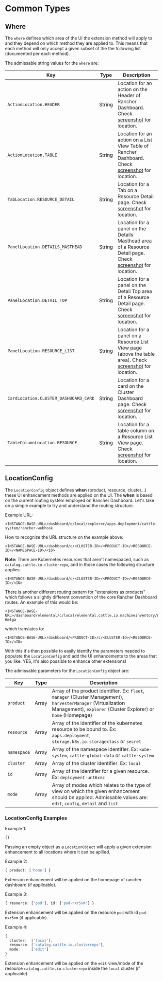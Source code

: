 # Common Types

## Where

The `where` defines which area of the UI the extension method will apply to and they depend on which method they are applied to. This means that each method will only accept a given subset of the the following list (documented per each method).

The admissable string values for the `where` are:

| Key | Type | Description |
|---|---|---|
|`ActionLocation.HEADER`| String | Location for an action on the Header of Rancher Dashboard. Check [screenshot](extension-api-methods/add-action/#actionlocationheader-options) for location. |
|`ActionLocation.TABLE`| String | Location for an action on a List View Table of Rancher Dashboard. Check [screenshot](extension-api-methods/add-action/#actionlocationtable-options) for location. |
|`TabLocation.RESOURCE_DETAIL`| String | Location for a Tab on a Resource Detail page. Check [screenshot](extension-api-methods/add-tab/#tablocationresource_detail-options) for location. |
|`PanelLocation.DETAILS_MASTHEAD`| String | Location for a panel on the Details Masthead area of a Resource Detail page. Check [screenshot](extension-api-methods/add-panel/#panellocationdetails_masthead-options) for location. |
|`PanelLocation.DETAIL_TOP`| String | Location for a panel on the Detail Top area of a Resource Detail page. Check [screenshot](extension-api-methods/add-panel/#panellocationdetail_top-options) for location. |
|`PanelLocation.RESOURCE_LIST`| String | Location for a panel on a Resource List View page (above the table area). Check [screenshot](extension-api-methods/add-panel/#panellocationresource_list-options) for location. |
|`CardLocation.CLUSTER_DASHBOARD_CARD`| String | Location for a card on the Cluster Dashboard page. Check [screenshot](extension-api-methods/add-card/#cardlocationcluster_dashboard_card-options) for location. |
|`TableColumnLocation.RESOURCE`| String | Location for a table column on a Resource List View page. Check [screenshot](extension-api-methods/add-table-column/#tablecolumnlocationresource-options) for location. |


## LocationConfig

The `LocationConfig` object defines **when** (product, resource, cluster...) these UI enhancement methods are applied on the UI. The **when** is based on the current routing system employed on Rancher Dashboard. Let's take on a simple example to try and understand the routing structure.

Example URL:
```
<INSTANCE-BASE-URL>/dashboard/c/local/explorer/apps.deployment/cattle-system/rancher-webhook
```

How to recognize the URL structure on the example above:

```
<INSTANCE-BASE-URL>/dashboard/c/<CLUSTER-ID>/<PRODUCT-ID>/<RESOURCE-ID>/<NAMESPACE-ID>/<ID>
```

**Note:** There are Kubernetes resources that aren't namespaced, such as `catalog.cattle.io.clusterrepo`, and in those cases the following structure applies:

```
<INSTANCE-BASE-URL>/dashboard/c/<CLUSTER-ID>/<PRODUCT-ID>/<RESOURCE-ID>/<ID>
```

There is another different routing pattern for "extensions as products" which follows a slightly different convention of the core Rancher Dashboard routes. An example of this would be:

```
<INSTANCE-BASE-URL>/dashboard/elemental/c/local/elemental.cattle.io.machineinventory/nvxml-6mtga
```

which translates to:

```
<INSTANCE-BASE-URL>/dashboard/<PRODUCT-ID>/c/<CLUSTER-ID>/<RESOURCE-ID>/<ID>
```

With this it's then possible to easily identify the parameters needed to populate the `LocationConfig` and add the UI enhancements to the areas that you like. YES, it's also possible to enhance other extensions!


The admissable parameters for the `LocationConfig` object are:

| Key | Type | Description |
|---|---|---|
|`product`| Array | Array of the product identifier. Ex: `fleet`, `manager` (Cluster Management), `harvesterManager` (Virtualization Management), `explorer` (Cluster Explorer) or `home` (Homepage) |
|`resource`| Array | Array of the identifier of the kubernetes resource to be bound to. Ex: `apps.deployment`, `storage.k8s.io.storageclass` or `secret`  |
|`namespace`| Array | Array of the namespace identifier. Ex: `kube-system`, `cattle-global-data` or `cattle-system` |
|`cluster`| Array | Array of the cluster identifier. Ex: `local` |
|`id`| Array | Array of the identifier for a given resource. Ex: `deployment-unt6xmz` |
|`mode`| Array | Array of modes which relates to the type of view on which the given enhancement should be applied. Admissable values are: `edit`, `config`, `detail` and `list` |

### LocationConfig Examples

Example 1:
```ts
{}
```

Passing an empty object as a `LocationObject` will apply a given extension enhancement to all locations where it can be apllied.

Example 2:
```ts
{ product: ['home'] }
```

Extension enhancement will be applied on the homepage of rancher dashboard (if applicable).

Example 3:
```ts
{ resource: ['pod'], id: ['pod-nxr5vm'] }
```

Extension enhancement will be applied on the resource `pod` with id `pod-nxr5vm` (if applicable).

Example 4:
```ts
{ 
  cluster:  ['local'], 
  resource: ['catalog.cattle.io.clusterrepo'], 
  mode:     ['edit'] 
}
```

Extension enhancement will be applied on the `edit` view/mode of the resource `catalog.cattle.io.clusterrepo` inside the `local` cluster (if applicable).














